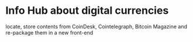 Info Hub about digital currencies
=======================

locate, store contents from CoinDesk, Cointelegraph, Bitcoin Magazine and re-package them in a new front-end

